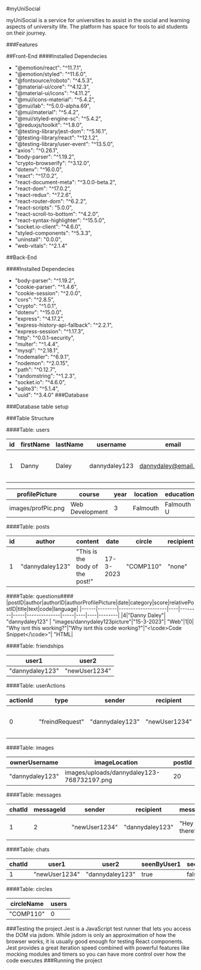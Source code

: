 #myUniSocial

myUniSocial is a service for universities to assist in the social and learning aspects of university life. The platform has space for tools to aid students on their journey.

###Features

##Front-End
####Installed Dependecies

-   "@emotion/react": "^11.7.1",
-   "@emotion/styled": "^11.6.0",
-   "@fontsource/roboto": "^4.5.3",
-   "@material-ui/core": "^4.12.3",
-   "@material-ui/icons": "^4.11.2",
-   "@mui/icons-material": "^5.4.2",
-   "@mui/lab": "^5.0.0-alpha.69",
-   "@mui/material": "^5.4.2",
-   "@mui/styled-engine-sc": "^5.4.2",
-   "@reduxjs/toolkit": "^1.8.0",
-   "@testing-library/jest-dom": "^5.16.1",
-   "@testing-library/react": "^12.1.2",
-   "@testing-library/user-event": "^13.5.0",
-   "axios": "^0.26.1",
-   "body-parser": "^1.19.2",
-   "crypto-browserify": "^3.12.0",
-   "dotenv": "^16.0.0",
-   "react": "^17.0.2",
-   "react-document-meta": "^3.0.0-beta.2",
-   "react-dom": "^17.0.2",
-   "react-redux": "^7.2.6",
-   "react-router-dom": "^6.2.2",
-   "react-scripts": "5.0.0",
-   "react-scroll-to-bottom": "^4.2.0",
-   "react-syntax-highlighter": "^15.5.0",
-   "socket.io-client": "^4.6.0",
-   "styled-components": "^5.3.3",
-   "uninstall": "0.0.0",
-   "web-vitals": "^2.1.4"

##Back-End

####Installed Dependecies

-   "body-parser": "^1.19.2",
-   "cookie-parser": "^1.4.6",
-   "cookie-session": "^2.0.0",
-   "cors": "^2.8.5",
-   "crypto": "^1.0.1",
-   "dotenv": "^15.0.0",
-   "express": "^4.17.2",
-   "express-history-api-fallback": "^2.2.1",
-   "express-session": "^1.17.3",
-   "http": "^0.0.1-security",
-   "multer": "^1.4.4",
-   "mysql": "^2.18.1",
-   "nodemailer": "^6.9.1",
-   "nodemon": "^2.0.15",
-   "path": "^0.12.7",
-   "randomstring": "^1.2.3",
-   "socket.io": "^4.6.0",
-   "sqlite3": "^5.1.4",
-   "uuid": "^3.4.0"
    ###Database

###Database table setup

###Table Structure

####Table: users

| id  | firstName | lastName | username      | email                | password   | passwordSalt     | aboutMe                   |
| --- | --------- | -------- | ------------- | -------------------- | ---------- | ---------------- | ------------------------- |
| 1   | Danny     | Daley    | dannydaley123 | dannydaley@email.com | myPassword | mYhAsHeDpAsSwOrD | This is my about me text! |

| profilePicture     | course          | year | location | education  | circles          | asked | answered |
| ------------------ | --------------- | ---- | -------- | ---------- | ---------------- | ----- | -------- |
| images/profPic.png | Web Development | 3    | Falmouth | Falmouth U | COMP110, COMP120 | 10    | 20       |

####Table: posts

| id  | author          | content                         | date      | circle    | recipient | likes | dislikes | postStrict | relativePostId |
| --- | --------------- | ------------------------------- | --------- | --------- | --------- | ----- | -------- | ---------- | -------------- |
| 1   | "dannydaley123" | "This is the body of the post!" | 17-3-2023 | "COMP110" | "none"    | 1     | 0        | 0          | null           |

####Table: questions####
|postID|author|authorID|authorProfilePicture|date|category|score|relativePostID|title|text|code|language|
|------|--------|--------------------|----|--------|-----|--------------|-----|----|----|--------|
|4|"Danny Daley"| "dannydaley123" | "images/dannydaley123picture"|"15-3-2023"| "Web"|1|0| "Why isnt this working?"|"Why isnt this code working?"|"<\code>Code Snippet</\code>"| "HTML|

####Table: friendships

| user1           | user2         |
| --------------- | ------------- |
| "dannydaley123" | "newUser1234" |

####Table: userActions

| actionId | type            | sender          | recipient     | message                     | seen  | approved | date        | relativePost |
| -------- | --------------- | --------------- | ------------- | --------------------------- | ----- | -------- | ----------- | ------------ |
| 0        | "freindRequest" | "dannydaley123" | "newUser1234" | " wants to be your friend!" | false | false    | "15-3-2023" | null         |

####Table: images

| ownerUsername   | imageLocation                              | postId |
| --------------- | ------------------------------------------ | ------ |
| "dannydaley123" | images/uploads/dannydaley123-768732197.png | 20     |

####Table: messages

| chatId | messageId | sender        | recipient       | message      | date        | seen  |
| ------ | --------- | ------------- | --------------- | ------------ | ----------- | ----- |
| 1      | 2         | "newUser1234" | "dannydaley123" | "Hey there!" | "16-3-2023" | false |

####Table: chats

| chatId | user1         | user2           | seenByUser1 | seenByUser2 | lastActive |
| ------ | ------------- | --------------- | ----------- | ----------- | ---------- |
| 1      | "newUser1234" | "dannydaley123" | true        | false       | "time"     |

####Table: circles

| circleName | users |
| ---------- | ----- |
| "COMP110"  | 0     |

###Testing the project
Jest is a JavaScript test runner that lets you access the DOM via jsdom. While jsdom is only an approximation of how the browser works, it is usually good enough for testing React components. Jest provides a great iteration speed combined with powerful features like mocking modules and timers so you can have more control over how the code executes
###Running the project
